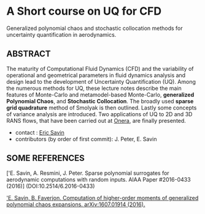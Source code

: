 # A Short course on UQ for CFD

Generalized polynomial chaos and stochastic collocation methods for uncertainty quantification in aerodynamics.

## ABSTRACT

The maturity of Computational Fluid Dynamics (CFD) and the variability of operational and geometrical parameters in fluid dynamics analysis and design lead to the development of Uncertainty Quantification (UQ). Among the numerous methods for UQ, these lecture notes describe the main features of Monte-Carlo and metamodel-based Monte-Carlo, __generalized Polynomial Chaos__, and __Stochastic Collocation__. The broadly used __sparse grid quadrature__ method of Smolyak is then outlined. Lastly some concepts of variance analysis are introduced. Two applications of UQ to 2D and 3D RANS flows, that have been carried out at [Onera](http://www.onera.fr), are finally presented.

* contact : [Eric Savin](mailto:eric.savin@onera.fr)
* contributors (by order of first commit): J. Peter, E. Savin

## SOME REFERENCES

[\'E. Savin, A. Resmini, J. Peter. Sparse polynomial surrogates for aerodynamic computations with random inputs. AIAA Paper \#2016-0433 (2016)] (DOI:10.2514/6.2016-0433)

[\'E. Savin, B. Faverjon. Computation of higher-order moments of generalized polynomial chaos expansions. arXiv:1607.01914 (2016).](https://arxiv.org/abs/1607.01914)
